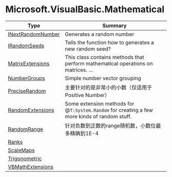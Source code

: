 ﻿
# Microsoft.VisualBasic.Mathematical

|Type|Summary|
|----|-------|
|[INextRandomNumber](./INextRandomNumber.md)|Generates a random number|
|[IRandomSeeds](./IRandomSeeds.md)|Tells the function how to generates a new random seed?|
|[MatrixExtensions](./MatrixExtensions.md)|This class contains methods that perform mathematical operations on matrices. ...|
|[NumberGroups](./NumberGroups.md)|Simple number vector grouping|
|[PreciseRandom](./PreciseRandom.md)|主要针对的是非常小的小数（仅适用于Positive Number）|
|[RandomExtensions](./RandomExtensions.md)|Some extension methods for @``T:System.Random`` for creating a few more kinds of random stuff.|
|[RandomRange](./RandomRange.md)|针对负数到正数的range随机数，小数位最多精确到1E-4|
|[Ranks](./Ranks.md)||
|[ScaleMaps](./ScaleMaps.md)||
|[Trigonometric](./Trigonometric.md)||
|[VBMathExtensions](./VBMathExtensions.md)||

